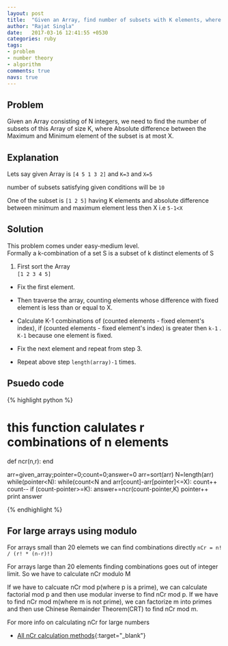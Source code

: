 ```yaml
---
layout: post
title:  "Given an Array, find number of subsets with K elements, where absolute difference between the maximum and mininmum element is at most X"
author: "Rajat Singla"
date:   2017-03-16 12:41:55 +0530
categories: ruby
tags:
- problem
- number theory
- algorithm
comments: true
navs: true
---
```


## Problem

Given an Array consisting of N integers, we need to find the number of subsets of this Array of size K, where Absolute difference between the Maximum and Minimum element of the subset is at most X.

<!--more-->
## Explanation
Lets say given Array is `[4 5 1 3 2]` and `K=3` and `X=5`      

number of subsets satisfying given conditions will be `10`      

One of the subset is `[1 2 5]` having K elements and absolute difference between minimum and maximum element
less then X i.e `5-1<X`

## Solution

This problem comes under easy-medium level.                  
Formally a k-combination of a set S is a subset of k distinct elements of S

1. First sort the Array       
`[1 2 3 4 5]`

- Fix the first element.

- Then traverse the array, counting elements whose  difference with fixed element is less than or equal to X.

- Calculate K-1 combinations of (counted elements - fixed element's index), if (counted elements - fixed element's index) is greater then `k-1` .     
 `K-1` because one element is fixed.

- Fix the next element and repeat from step 3.

- Repeat above step `length(array)-1` times.

## Psuedo code

{% highlight python %}
# this function calulates r combinations of n elements
def ncr(n,r):
end

arr=given_array;pointer=0;count=0;answer=0
arr=sort(arr)
N=length(arr)
while(pointer<N):
  while(count<N and arr[count]-arr[pointer]<=X):
    count++
  count--
  if (count-pointer>=K):
    answer+=ncr(count-pointer,K)
  pointer++
print answer    

{% endhighlight %}

## For large arrays using modulo
For arrays small than 20 elemets we can find combinations directly
`nCr = n! / (r! * (n-r)!)`

For arrays large than 20 elements finding combinations goes out of integer limit. So we have to calculate nCr modulo M       

If we have to calcuate nCr mod p(where p is a prime), we can calculate factorial mod p and then use modular inverse to find nCr mod p. If we have to find nCr mod m(where m is not prime), we can factorize m into primes and then use Chinese Remainder Theorem(CRT) to find nCr mod m.

For more info on calculating nCr for large numbers
- [All nCr calculation methods](https://comeoncodeon.wordpress.com/category/algorithm/){:target="_blank"}
